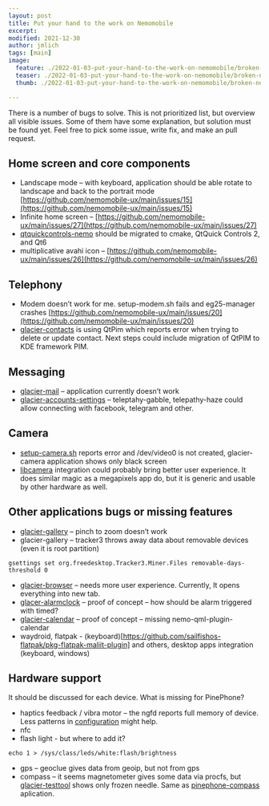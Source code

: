 ```yaml
---
layout: post
title: Put your hand to the work on Nemomobile
excerpt:
modified: 2021-12-30
author: jmlich
tags: [main]
image:
  feature: ./2022-01-03-put-your-hand-to-the-work-on-nemomobile/broken-nemo.jpg
  teaser: ./2022-01-03-put-your-hand-to-the-work-on-nemomobile/broken-nemo.jpg
  thumb: ./2022-01-03-put-your-hand-to-the-work-on-nemomobile/broken-nemo.jpg

---
```


There is a number of bugs to solve. This is not prioritized list, but overview all visible issues. Some of them have some explanation, but solution must be found yet. Feel free to pick some issue, write fix, and make an pull request.

## Home screen and core components

* Landscape mode – with keyboard, application should be able rotate to landscape and back to the portrait mode [https://github.com/nemomobile-ux/main/issues/15](https://github.com/nemomobile-ux/main/issues/15)
* Infinite home screen – [https://github.com/nemomobile-ux/main/issues/27](https://github.com/nemomobile-ux/main/issues/27)
* [qtquickcontrols-nemo](https://github.com/nemomobile-ux/qtquickcontrols-nemo) should be migrated to cmake, QtQuick Controls 2, and Qt6
* multiplicative avahi icon – [https://github.com/nemomobile-ux/main/issues/26](https://github.com/nemomobile-ux/main/issues/26)

## Telephony

* Modem doesn’t work for me. setup-modem.sh fails and eg25-manager crashes
  [https://github.com/nemomobile-ux/main/issues/20](https://github.com/nemomobile-ux/main/issues/20)
* [glacier-contacts](https://github.com/nemomobile-ux/glacier-contacts/) is using QtPim which reports error when trying to delete or update contact. Next steps could include migration of QtPIM to KDE framework PIM.

## Messaging

* [glacier-mail](https://github.com/nemomobile-ux/glacier-mail) – application currently doesn’t work
* [glacier-accounts-settings](https://github.com/jmlich/glacier-settings-accounts) – teleptahy-gabble, telepathy-haze could allow connecting with facebook, telegram and other.

## Camera

* [setup-camera.sh](https://github.com/neochapay/nemo-device-dont_be_evil/blob/master/sparse/usr/bin/cameras_setup.sh) reports error and /dev/video0 is not created, glacier-camera application shows only black screen
* [libcamera](https://www.libcamera.org/) integration could probably bring better user experience. It does similar magic as a megapixels app do, but it is generic and usable by other hardware as well.

## Other applications bugs or missing features

* [glacier-gallery](https://github.com/nemomobile-ux/glacier-gallery/) – pinch to zoom doesn’t work
* glacier-gallery – tracker3 throws away data about removable devices (even it is root partition)
```
gsettings set org.freedesktop.Tracker3.Miner.Files removable-days-threshold 0
```
* [glacier-browser](https://github.com/nemomobile-ux/glacier-browser) – needs more user experience. Currently, It opens everything into new tab.
* [glacer-alarmclock](https://github.com/jmlich/glacier-alarmclock/) – proof of concept – how should be alarm triggered with timed?
* [glacier-calendar](https://github.com/nemomobile-ux/glacier-calendar/) – proof of concept – missing nemo-qml-plugin-calendar
* waydroid, flatpak - (keyboard)[https://github.com/sailfishos-flatpak/pkg-flatpak-maliit-plugin] and others, desktop apps integration (keyboard, windows)

## Hardware support

It should be discussed for each device. What is missing for PinePhone?

* haptics feedback / vibra motor – the ngfd reports full memory of device. Less patterns in [configuration](https://github.com/nemomobile-ux/ngfd-settings-nemo/blob/master/data/plugins.d/ffmemless.ini) might help.
* nfc
* flash light - but where to add it?
```
echo 1 > /sys/class/leds/white:flash/brightness
```
* gps – geoclue gives data from geoip, but not from gps
* compass – it seems magnetometer gives some data via procfs, but [glacier-testtool](https://github.com/nemomobile-ux/glacier-testtool) shows only frozen needle. Same as [pinephone-compass](https://gitlab.com/lgtrombetta/pinephone-compass) aplication.